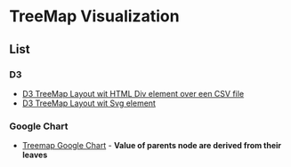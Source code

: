 # TreeMap Visualization


## List

### D3
  * [D3 TreeMap Layout wit HTML Div element over een CSV file](d3LeaveDiv)
  * [D3 TreeMap Layout wit Svg element](d3Svg)
  
  
### Google Chart

  * [Treemap Google Chart](gc) -  **Value of parents node are derived from their leaves**

